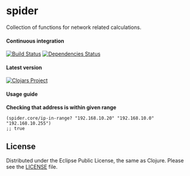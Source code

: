 # spider
Collection of functions for network related calculations.

#### Continuous integration
[![Build Status](https://travis-ci.org/martinhynar/spider.svg?branch=master)](https://travis-ci.org/martinhynar/spider)
[![Dependencies Status](https://jarkeeper.com/martinhynar/spider/status.svg)](https://jarkeeper.com/martinhynar/spider)

#### Latest version
[![Clojars Project](http://clojars.org/spider/latest-version.svg)](http://clojars.org/spider)

#### Usage guide

__Checking that address is within given range__

```
(spider.core/ip-in-range? "192.168.10.20" "192.168.10.0" "192.168.10.255")
;; true
```

## License
Distributed under the Eclipse Public License, the same as Clojure. Please see the [LICENSE](LICENSE) file.
